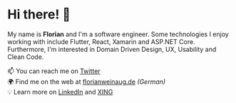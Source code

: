 # Hi there! 👋

My name is **Florian** and I'm a software engineer. Some technologies I enjoy working with include Flutter, React, Xamarin and ASP.NET Core.
Furthermore, I'm interested in Domain Driven Design, UX, Usability and Clean Code.  

📫 You can reach me on [Twitter](https://twitter.com/fweinaug)  
🌍 Find me on the web at [florianweinaug.de](http://florianweinaug.de/) *(German)*  
💡 Learn more on [LinkedIn](https://www.linkedin.com/in/florian-weinaug-601211b4/) and [XING](https://www.xing.com/profile/Florian_Weinaug)
